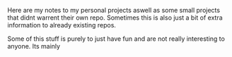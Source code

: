 
Here are my notes to my personal projects aswell as some small projects that didnt warrent their own repo. Sometimes this is also just a bit of extra information to already existing repos.

Some of this stuff is purely to just have fun and are not really interesting to anyone. Its mainly 